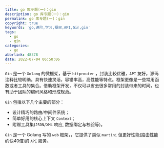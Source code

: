 ```yaml
---
title: go 库专题(一)：gin
description: go 库专题(一)：gin
permalink: go 库专题(一)：gin
copyright: true
keywords: 'go,进阶,学习,框架,API,Gin,gin'
tags:
  - go
  - gin
categories:
  - go
abbrlink: 48378
date: 2022-07-04 06:50:06
---
```


`Gin` 是一个 `Golang` 的微框架，基于 `httprouter` ，封装比较优雅，`API` 友好，源码注释比较明确。具有快速灵活，容错率高，高性能等特点。框架更像是一些常用函数或者工具的集合。借助框架开发，不仅可以省去很多常用的封装带来的时间，也有助于团队的编码风格和形成规范。

`Gin` 包括以下几个主要的部分：

+ 设计精巧的路由/中间件系统；
+ 简单好用的核心上下文 `Context`；
+ 附赠工具集(`JSON/XML` 响应, 数据绑定与校验等)。

`Gin` 是一个 Golang 写的 `web` 框架，，它提供了类似 `martini` 但更好性能(路由性能约快40倍)的 `API` 服务。

<!--more-->

